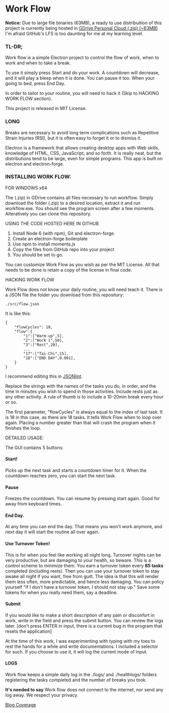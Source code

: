 # Work Flow

**Notice:** Due to large file binaries (63MB),  a  ready to use distribuition of this project is currently being hosted in
[GDrive Personal Cloud (.zip) (~63MB)](https://drive.google.com/drive/folders/1F0Ck-ceZIiXEoI9E5-4tHuZCM4Uyw2P6?usp=sharing)
I'm afraid GitHub's LFS is too daunting for me at my learning level.

###  TL-DR;

Work flow is a simple Electron project to control the flow of work, when to work and when to take a break.

To use it simply press Start and do your work. A countdown will decrease, and it will play a bleep when it is done.
You can pause it too. When your going to bed, press End Day.

In order to tailor to your routine, you will need to hack it (Skip to HACKING WORK FLOW section).

This project is released in MIT License.

###  LONG

Breaks are necessary to avoid long term complications such as Repetitive Strain Injuries (RSI), but it is
often easy to forget it or to dismiss it.

Electron is a framework that allows creating desktop apps with Web skills, knowledge of HTML, CSS, JavaScript, and so forth. It is really neat, but the distributions tend to be large, even for simple programs. This app is built on electron and electron-forge.

### INSTALLING WORK FLOW:


  FOR WINDOWS x64

The (.zip) in GDrive contains all files necessary to run workflow.
Simply download the folder (.zip) to a desired location, extract it and run workflow.exe.
You should see the program screen after a few moments.
Alteratively you can clone this repository.

USING THE CODE HOSTED HERE IN GITHUB

1. Install Node 6 (with npm), Git and electron-forge.
2. Create an electron-forge boilerplate
3. Use npm to install moments.js
4. Copy the files from GitHub repo into your project
5. You should be set to go.

You can customize Work Flow as you wish as per the MIT License. All that needs to be done is retain a copy of the license in final code.

HACKING WORK FLOW

Work Flow does not know your daily routine, you will need teach it.
There is a JSON file the folder you download from this repository:

    ./src/flow.json

It is like this:

    {
	    "flowCycles": 18,
	    "flow":{
			"1":["Warm-up",5],
			"2":["Work 1",50],
			"3":["Rest",20],
			...			
			"17":["Tai-Chi",15],
			"18":["END DAY",0.001],
		}
    }

I recommend editing this in [JSONlint](https://jsonlint.com/).

Replace the strings with the names of the tasks you do, in order, and the time in minutes you wish to spend in those activities. Include rests just as any other activity. A rule of thumb is to include a 10-20min break every hour or so.

The first parameter, "flowCycles" is always equal to the index of last task.  It is 18 in this case, as there are 18 tasks. It tells Work Flow when to loop over again. Placing a number greater than that will crash the program when it finishes the loop.


DETAILED USAGE:

The GUI contains 5 buttons:

####  Start!
Picks up the next task and starts a countdown timer for it. When the countdown reaches zero, you can start the next task.

####  Pause
Freezes the countdown. You can resume by pressing start again. Good for away from keyboard times.

#### End Day.
At any time you can end the day. That means you won't work anymore, and next day it will start the routine all over again.

#### Use Turnover Token!
This is for when you feel like working all night long. Turnover nights can be very productive, but are damaging to your health, so beware. This is a control scheme to minimize them. You earn a turnover token every **85 tasks** completed (including rests). Then you can use your turnover token to stay awake all night if you want, free from guilt.
The idea is that this will render them less often, more predictable, and hence less damaging. You can policy yourself "If I don't have a turnover token, I should not stay up." Save some tokens for when you really need them, say a deadline.

#### Submit
If you would like to make a short description of any pain or disconfort in work, write in the field and press the submit button. You can review the logs later.
[don't press ENTER in input, there is a current bug in the program that resets the application]

At the time of this work, I was experimenting with typing with my toes to rest the hands for a while and write documentations.  I included a selector for such. If you choose to use it, it will log the current mode of input.

#### LOGS
Work flow keeps a simple daily log in the ./logs/ and ./healthlogs/ folders registering the tasks completed and the number of breaks you took.

**It's needed to say**
Work flow does not connect to the internet, nor send any log away. We respect your privacy.


[Blog Coverage](https://randomthoughts162.wordpress.com/2020/06/13/work-flow/)
